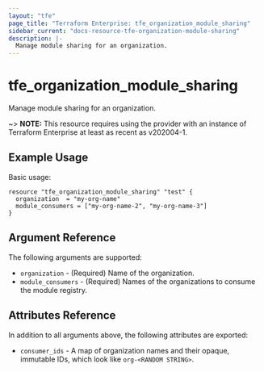 ```yaml
---
layout: "tfe"
page_title: "Terraform Enterprise: tfe_organization_module_sharing"
sidebar_current: "docs-resource-tfe-organization-module-sharing"
description: |-
  Manage module sharing for an organization.
---
```


# tfe_organization_module_sharing

Manage module sharing for an organization.

~> **NOTE:** This resource requires using the provider with 
an instance of Terraform Enterprise at least as recent as v202004-1.

## Example Usage

Basic usage:

```hcl
resource "tfe_organization_module_sharing" "test" {
  organization  = "my-org-name"
  module_consumers = ["my-org-name-2", "my-org-name-3"] 
}
```

## Argument Reference

The following arguments are supported:

* `organization` - (Required) Name of the organization.
* `module_consumers` - (Required) Names of the organizations to consume the module registry.

## Attributes Reference

In addition to all arguments above, the following attributes are exported:

* `consumer_ids` - A map of organization names and their opaque, immutable IDs, which look like `org-<RANDOM STRING>`.
